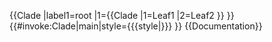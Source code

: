 <templatestyles src="Template:Clade/styles.css" /><noinclude>{{Clade
|label1=root
|1={{Clade
   |1=Leaf1
   |2=Leaf2
   }}
}}</noinclude>{{#invoke:Clade|main|style={{{style|}}} }}<noinclude>
{{Documentation}}
<!-- Add categories to the /doc subpage, not here! -->
</noinclude>